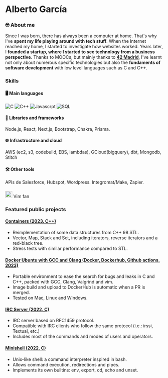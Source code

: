 # Alberto García
### 🤓 About me

Since I was born, there has always been a computer at home. That's why I've **spent my life playing around with tech stuff**. When the Internet reached my home, I started to investigate how websites worked. Years later, I **founded a startup, where I started to see technology from a business perspective**. Thanks to MOOCs, but mainly thanks to [**42 Madrid**](https://www.42madrid.com/), I've learnt not only about numerous specific technologies but also the **fundaments of software development** with low level languages such as C and C++.

### Skills
#### 🖥 Main languages
![C](https://img.shields.io/badge/C-a?style=for-the-badge&logo=C&color=grey)
![C++](https://img.shields.io/badge/C++-a?style=for-the-badge&logo=cplusplus&color=grey)
![Javascrpt](https://img.shields.io/badge/Javascript-a?style=for-the-badge&logo=javascript&color=grey)
![SQL](https://img.shields.io/badge/SQL-a?style=for-the-badge&logo=SQL&color=grey)

#### 📘 Libraries and frameworks
Node.js, React, Next.js, Bootstrap, Chakra, Prisma.

#### 🌐 Infrastructure and cloud
AWS (ec2, s3, codebuild, EBS, lambdas), GCloud(bigquery), dbt, Mongodb, Stitch

#### 🛠 Other tools
APIs de Salesforce, Hubspot, Wordpress. Integromat/Make, Zapier.

#### 

<img src="https://user-images.githubusercontent.com/65416560/226875832-f7535b21-cfeb-4185-be63-570a18486c24.svg" width=22 height=22 /> Vim fan


### Featured public projects

#### [Containers (2023. C++)](https://github.com/yeta1990/ft_containers)
- Reimplementation of some data structures from C++ 98 STL.
- Vector, Map, Stack and Set, including iterators, reverse iterators and a red-black tree. 
- Stress tests with similar performance compared to STL.

#### [Docker Ubuntu with GCC and Clang (Docker, Dockerhub, Github actions. 2023)](https://github.com/yeta1990/docker-gcc-clang)
- Portable environment to ease the search for bugs and leaks in C and C++, packed with GCC, Clang, Valgrind and vim.
- Image build and upload to DockerHub is automatic when a PR is merged.
- Tested on Mac, Linux and Windows.

#### [IRC Server (2022. C)](https://github.com/yeta1990/irc_server)
- IRC server based on RFC1459 protocol.
- Compatible with IRC clients who follow the same protocol (i.e.: irssi, Textual, etc.)
- Includes most of the commands and modes of users and operators.

#### [Minishell (2022. C)](https://github.com/yeta1990/minishell)
- Unix-like shell: a command interpreter inspired in bash.
- Allows command execution, redirections and pipes.
- Implements its own builtins: env, export, cd, echo and unset.
